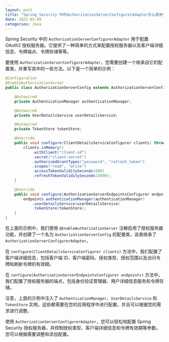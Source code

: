 ```yaml
---
layout: post
title: "Spring Security 中的AuthorizationServerConfigurerAdapter怎么使用"
date: 2023-05-09
categories: Java
---
```

        

Spring Security 中的 `AuthorizationServerConfigurerAdapter` 用于配置 OAuth2 授权服务器。它提供了一种简单的方式来配置授权服务器以及客户端详细信息、令牌端点、令牌存储等等。

要使用 `AuthorizationServerConfigurerAdapter`，您需要创建一个继承自它的配置类，并重写其中的一些方法。以下是一个简单的示例：

```java
@Configuration
@EnableAuthorizationServer
public class AuthorizationServerConfig extends AuthorizationServerConfigurerAdapter {

    @Autowired
    private AuthenticationManager authenticationManager;

    @Autowired
    private UserDetailsService userDetailsService;

    @Autowired
    private TokenStore tokenStore;

    @Override
    public void configure(ClientDetailsServiceConfigurer clients) throws Exception {
        clients.inMemory()
            .withClient("client-id")
            .secret("client-secret")
            .authorizedGrantTypes("password", "refresh_token")
            .scopes("read", "write")
            .accessTokenValiditySeconds(600)
            .refreshTokenValiditySeconds(3600);
    }

    @Override
    public void configure(AuthorizationServerEndpointsConfigurer endpoints) throws Exception {
        endpoints.authenticationManager(authenticationManager)
            .userDetailsService(userDetailsService)
            .tokenStore(tokenStore);
    }
}
```

在上面的示例中，我们使用 `@EnableAuthorizationServer` 注解启用了授权服务器功能，并创建了一个名为 `AuthorizationServerConfig` 的配置类，该类继承了 `AuthorizationServerConfigurerAdapter`。

在 `configure(ClientDetailsServiceConfigurer clients)` 方法中，我们配置了客户端详细信息，包括客户端 ID、客户端密码、授权类型、授权范围以及访问令牌和刷新令牌的有效期。

在 `configure(AuthorizationServerEndpointsConfigurer endpoints)` 方法中，我们配置了授权服务器的端点，包括身份验证管理器、用户详细信息服务和令牌存储。

注意，上面的示例中注入了 `AuthenticationManager`、`UserDetailsService` 和 `TokenStore` 实例。这些都需要在您的应用程序中进行配置，并且可以根据您的需求进行调整。

使用 `AuthorizationServerConfigurerAdapter`，您可以轻松地配置 Spring Security 授权服务器，并控制授权类型、客户端详细信息和令牌有效期等参数。您可以根据需要调整和添加配置。